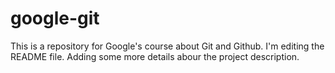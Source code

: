 # google-git
This is a repository for Google's course about Git and Github.
I'm editing the README file. Adding some more details abour the project description.

